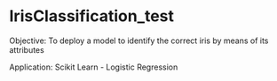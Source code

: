 # IrisClassification_test

Objective: To deploy a model to identify the correct iris by means of its attributes

Application:
Scikit Learn - Logistic Regression
